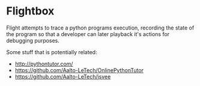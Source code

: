 # Flightbox

Flight attempts to trace a python programs execution, recording the state of the program so that a developer can later playback it's actions for debugging purposes.

Some stuff that is potentially related:
* http://pythontutor.com/
* https://github.com/Aalto-LeTech/OnlinePythonTutor
* https://github.com/Aalto-LeTech/jsvee